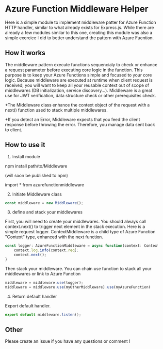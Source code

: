 # Azure Function Middleware Helper

Here is a simple module to implement middleware patter for Azure Function HTTP handler, similar to what already exists for Express.js.
While there are already a few modules similar to this one, creating this module was also a simple exercice I did to better understand the pattern with Azure Fucntion.

## How it works

The middleware pattern execute functions sequencialy to check or enhance a request parameter before executing core logic in the function. This purpose is to keep your Azure Functions simple and focused to your core logic.
Because middleware are executed at runtime when client request is received, you will want to keep all your reusable context out of scope of middlewares (DB initialization, service discovery...).
Middleware is a great use for JWT verification, data structure check or other prerequisites check. 

+The Middleware class enhance the context object of the request with a next() function used to stack multiple middlewares.

+If you detect an Error, Middleware expects that you feed the client response before throwing the error. Therefore, you manage data sent back to client.  

## How to use it 

1. Install module

npm install path/to/Middleware

(will soon be published to npm)

import * from azurefunctionmiddleware

2. Initiate Middleware class

```javascript
const middleware = new Middleware();
```

3. define and stack your middlewares

First, you will need to create your middlewares. You should always call context.next() to trigger next element in the stack execution. Here is a simple request logger. ContextMiddleware is a child type of Azure Function "Context" type, enhanced with the next function.


```javascript
const logger: AzureFunctionMiddleware = async function(context: ContextMiddleware) {
    context.log.info(context.req);
    context.next();
}
```

Then stack your middleware. You can chain use function to stack all your middlewares or link to Azure Function

```javascript
middleware = middleware.use(logger);
middleware = middleware.use(myOtherMiddleware).use(myAzureFunction)
```

4. Return default handler 

Export default handler.

```javascript
export default middleware.listen();
```

## Other

Please create an issue if you have any questions or comment !